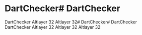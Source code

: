# DartChecker# DartChecker
DartChecker
Altlayer 32
Altlayer 32# DartChecker# DartChecker
DartChecker
Altlayer 32
Altlayer 32
Altlayer 32
